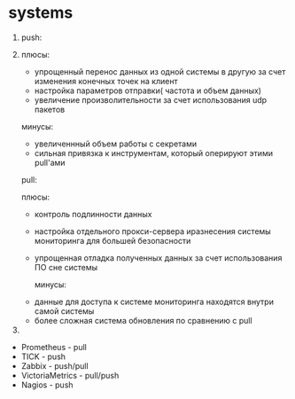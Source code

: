 # systems

1. push:
2. 
    плюсы:
   + упрощенный перенос данных из одной системы в другую за счет изменения конечных точек на клиент
   + настройка параметров отправки( частота и объем данных)
   + увеличение произволительности за счет использования udp пакетов
   
   минусы:
   - увеличеннный объем работы с секретами
   - сильная привязка к инструментам, который оперируют этими pull'ами
   
   
   pull:
   
    плюсы: 
   + контроль подлинности данных
   + настройка отдельного прокси-сервера иразнесения системы мониторинга для большей безопасности
   + упрощенная отладка полученных данных за счет  использования ПО сне системы

      минусы:
   - данные для доступа к системе мониторинга находятся внутри самой системы
   - более сложная система обновления по сравнению с pull
   
   
 2. 
   + Prometheus - pull
   + TICK - push
   + Zabbix - push/pull
   + VictoriaMetrics - pull/push
   + Nagios - push
